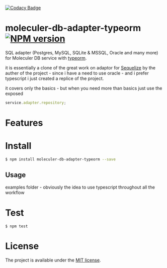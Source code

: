 [![Codacy Badge](https://api.codacy.com/project/badge/Grade/518b3bf84b8c4538b1e133d397ce700b)](https://app.codacy.com/app/dkuida/moleculer-db-adapter-typeorm?utm_source=github.com&utm_medium=referral&utm_content=dkuida/moleculer-db-adapter-typeorm&utm_campaign=Badge_Grade_Dashboard)
# moleculer-db-adapter-typeorm [![NPM version](https://img.shields.io/npm/v/moleculer-db-adapter-sequelize.svg)](https://www.npmjs.com/package/moleculer-db-adapter-typeorm)

SQL adapter (Postgres, MySQL, SQLite & MSSQL, Oracle and many more) for Moleculer DB service with [typeorm](https://github.com/typeorm/typeorm).

it is essentially a clone of the great work on adaptor for [Sequelize](https://github.com/moleculerjs/moleculer-db/tree/master/packages/moleculer-db-adapter-sequelize) by the auther of the project - since i have a need to use oracle - and i prefer typescript i just created a replice of the project.


it covers only the basics - but when you need more than basics just use the exposed

```javascript 1.8
service.adapter.repository;
```

# Features

# Install

```bash
$ npm install moleculer-db-adapter-typeorm --save
```


## Usage

examples folder - obviously the idea to use typescript throughout all the workflow


# Test
```
$ npm test
```

# License
The project is available under the [MIT license](https://tldrlegal.com/license/mit-license).
